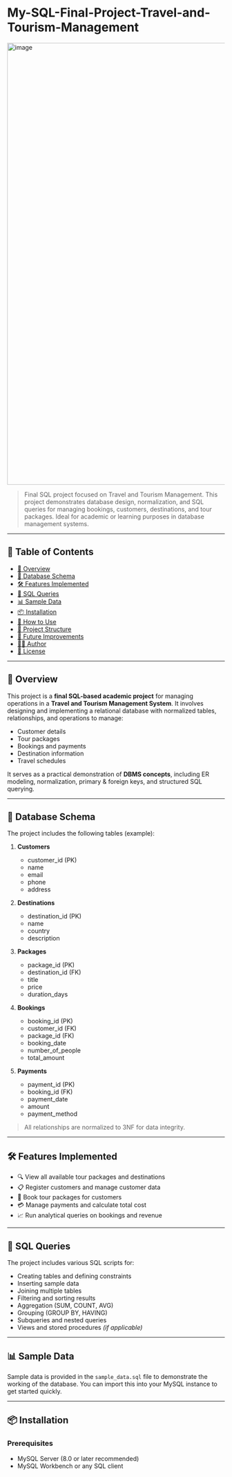 # My-SQL-Final-Project-Travel-and-Tourism-Management
<img width="1024" height="1024" alt="image" src="https://github.com/user-attachments/assets/1e72720a-7c12-4aa3-bf13-1d655edb3ea8" />

> Final SQL project focused on Travel and Tourism Management. This project demonstrates database design, normalization, and SQL queries for managing bookings, customers, destinations, and tour packages. Ideal for academic or learning purposes in database management systems.

---

## 📌 Table of Contents

- [📖 Overview](#-overview)
- [🧱 Database Schema](#-database-schema)
- [🛠 Features Implemented](#-features-implemented)
- [📝 SQL Queries](#-sql-queries)
- [📊 Sample Data](#-sample-data)
- [📦 Installation](#-installation)
- [🧪 How to Use](#-how-to-use)
- [📁 Project Structure](#-project-structure)
- [🎯 Future Improvements](#-future-improvements)
- [🧑‍💻 Author](#-author)
- [📄 License](#-license)

---

## 📖 Overview

This project is a **final SQL-based academic project** for managing operations in a **Travel and Tourism Management System**. It involves designing and implementing a relational database with normalized tables, relationships, and operations to manage:

- Customer details
- Tour packages
- Bookings and payments
- Destination information
- Travel schedules

It serves as a practical demonstration of **DBMS concepts**, including ER modeling, normalization, primary & foreign keys, and structured SQL querying.

---

## 🧱 Database Schema

The project includes the following tables (example):

1. **Customers**
   - customer_id (PK)
   - name
   - email
   - phone
   - address

2. **Destinations**
   - destination_id (PK)
   - name
   - country
   - description

3. **Packages**
   - package_id (PK)
   - destination_id (FK)
   - title
   - price
   - duration_days

4. **Bookings**
   - booking_id (PK)
   - customer_id (FK)
   - package_id (FK)
   - booking_date
   - number_of_people
   - total_amount

5. **Payments**
   - payment_id (PK)
   - booking_id (FK)
   - payment_date
   - amount
   - payment_method

> All relationships are normalized to 3NF for data integrity.

---

## 🛠 Features Implemented

- 🔍 View all available tour packages and destinations
- 📋 Register customers and manage customer data
- 🧾 Book tour packages for customers
- 💳 Manage payments and calculate total cost
- 📈 Run analytical queries on bookings and revenue

---

## 📝 SQL Queries

The project includes various SQL scripts for:

- Creating tables and defining constraints
- Inserting sample data
- Joining multiple tables
- Filtering and sorting results
- Aggregation (SUM, COUNT, AVG)
- Grouping (GROUP BY, HAVING)
- Subqueries and nested queries
- Views and stored procedures *(if applicable)*

---

## 📊 Sample Data

Sample data is provided in the `sample_data.sql` file to demonstrate the working of the database. You can import this into your MySQL instance to get started quickly.

---

## 📦 Installation

### Prerequisites

- MySQL Server (8.0 or later recommended)
- MySQL Workbench or any SQL client

